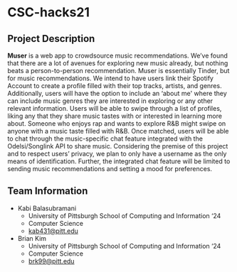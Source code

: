 # CSC-hacks21

## Project Description 
**Muser** is a web app to crowdsource music recommendations. We’ve found that there are a lot of avenues for exploring new music already, but nothing beats a person-to-person recommendation. Muser is essentially Tinder, but for music recommendations. We intend to have users link their Spotify Account to create a profile filled with their top tracks, artists, and genres. Additionally, users will have the option to include an ‘about me' where they can include music genres they are interested in exploring or any other relevant information.  Users will be able to swipe through a list of profiles, liking any that they share music tastes with or interested in learning more about. Someone who enjoys rap and wants to explore R&B might swipe on anyone with a music taste filled with R&B. Once matched, users will be able to chat through the music-specific chat feature integrated with the Odelsi/Songlink API to share music. Considering the premise of this project and to respect users’ privacy, we plan to only have a username as the only means of identification. Further, the integrated chat feature will be limited to sending music recommendations and setting a mood for preferences. 

## Team Information 
* Kabi Balasubramani 
  * University of Pittsburgh School of Computing and Information ‘24
  * Computer Science 
  * kab431@pitt.edu 
* Brian Kim
  * University of Pittsburgh School of Computing and Information ‘24 
  * Computer Science 
  * brk99@pitt.edu


